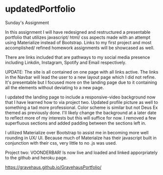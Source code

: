 # updatedPortfolio
Sunday's Assignment

In this assignment I will have redesigned and restructured a presentable portfolio that utilizes javascript/ html/ css aspects made with an attempt using Materialize instead of Bootstrap. Links to my first project and most accomplished/ refined homework assignments will be showcased as well.

There are links included that are pathways to my social media presence including Linkdin, Instagram, Spotify and Email respectively.

UPDATE:
The site is all contained on one page with all links active. The links in the Navbar will lead the user to a new layout page which I did not refine. It's presentable but I focused more on the landing page due to it containing all the elements without deviating to a new page.

I updated the landing page to include a responsive-video background now that I have learned how to via project two. Updated profile picture as well to something a tad more professional. Color scheme is similar but not Deus Ex themed as previously done. I'll likely change the background at a later date to reflect more of my interests but this will suffice for now. I removed a few superfluous sections and added padding between the sections left in.

I utilized Materialize over Bootstrap to assist me in becoming more well rounding in UX/ UI. Because much of Materialze has their javascript built in conjunction with their css, very little to no .js was used. 

Project two: VOONDERBAR! Is now live and loaded and linked apporpriately to the github and heroku page.




https://gravehaus.github.io/GravehausPortfolio/
